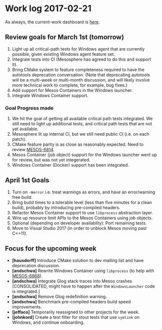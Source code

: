 # Work log 2017-02-21

As always, the current-work dashboard is [here](https://issues.apache.org/jira/secure/Dashboard.jspa?selectPageId=12327654#).

## Review goals for March 1st (tomorrow)

1. Light up all critical-path tests for Windows agent that are currently possible,
   given existing Windows agent feature set.
1. Integrate tests into CI (Mesosphere has agreed to do this and support it).
1. Bring CMake system to feature completeness required to have the autotools deprecation conversation.
   (Note that deprecating autotools will be a multi-week or multi-month discussion,
   and will likely involve more technical work to complete, for example, bug fixes.)
1. Add support for Mesos Containers in the Windows launcher.
1. Integrate Windows Container support.

### Goal Progress made

1. We hit the goal of getting all available critical path tests integrated.
   We still need to light up additional tests, and critical path tests that are not yet available.
1. Mesosphere lit up internal CI, but we still need public CI (i.e. on each patch).
1. CMake feature parity is as close as reasonably expected.
   Need to review [MESOS-6814](https://issues.apache.org/jira/browse/MESOS-6814).
1. Mesos Container (job object) support for the Windows launcher went up for review,
   but was not yet integerated.
1. Windows Container (Docker) support has been integrated.

## April 1st Goals

1. Turn on `-Werror` i.e. treat warnings as errors, and have an error/warning free build.
1. Bring build times to a tolerable level (less than five minutes for a clean build), probably by introducing pre-compiled headers.
1. Refactor Mesos Container support to use `libprocess` abstraction layer.
1. Wire up resource limit APIs to the Mesos Containers using job objects.
1. Optional (depending on developer availablity): Port remaining tests.
1. Move to Visual Studio 2017 (in order to unblock Mesos moving past C++11).

## Focus for the upcoming week

* **[hausdorff]** Introduce CMake solution to dev mailing list and have deprecation discussion.
* **[andschwa]** Rewrite Windows Container using `libprocess` (to help with [MESOS-6868](https://issues.apache.org/jira/browse/MESOS-6868)).
* **[andschwa]** Integrate Glog stack traces into Mesos crashes [CONSOLIDATED, might have to happen after the `WindowsLauncher` code is integrated.]
* **[andschwa]** Remove Glog redefinition warning.
* **[andschwa]** Benchmark pre-compiled headers build speed improvements.
* **[jeffaco]** Temporarily reassigned to other projects for the week.
* **[johnkord]** Create a test filter for stout tests that use `symlink` on Windows, and continue onboarding.
